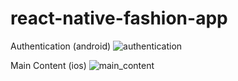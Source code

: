 # react-native-fashion-app

Authentication (android)
![authentication](https://user-images.githubusercontent.com/58740404/140498229-338d99f7-f911-4981-a109-96cff900b37b.gif)

Main Content (ios)
![main_content](https://user-images.githubusercontent.com/58740404/140498441-8935e5f5-a9cb-4f85-a183-7879fccb987c.gif)
